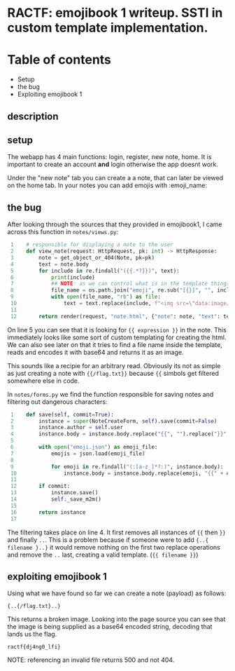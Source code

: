 
# RACTF: emojibook 1 writeup. SSTI in custom template implementation.


# Table of contents
- Setup
- the bug
- Exploiting emojibook 1


## description



## setup

The webapp has 4 main functions: login, register, new note, home. It is important to create an account **and** login otherwise the app doesnt work.

Under the "new note" tab you can create a a note, that can later be viewed on the home tab. In your notes you can add emojis with :emoji\_name:



## the bug

After looking through the sources that they provided in emojibook1, I came across this function in `notes/views.py`:
```py
 1    # responsible for displaying a note to the user
 2    def view_note(request: HttpRequest, pk: int) -> HttpResponse:
 3        note = get_object_or_404(Note, pk=pk)
 4        text = note.body
 5        for include in re.findall("({{.*?}})", text):
 6            print(include)
 7            ## NOTE: as we can control what is in the template things we might have something interesting here
 8            file_name = os.path.join("emoji", re.sub("[{}]", "", include))
 9            with open(file_name, "rb") as file:
 10               text = text.replace(include, f"<img src=\"data:image/png;base64,{base64.b64encode(file.read()).decode('latin1')}\" width=\"25\" height=\"25\" />")
 11
 12       return render(request, "note.html", {"note": note, "text": text})
```

On line 5 you can see that it is looking for `{{ expression }}` in the note. This immediately looks like some sort of custom templating for creating the html. We can also see later on that it tries to find a file name inside the template, reads and encodes it with base64 and returns it as an image.

This sounds like a recipie for an arbitrary read. Obviously its not as simple as just creating a note with `{{/flag.txt}}` because `{{` simbols get filtered somewhere else in code.

In `notes/forms.py` we find the function responsible for saving notes and filtering out dangerous characters:
```py
 1    def save(self, commit=True):
 2        instance = super(NoteCreateForm, self).save(commit=False)
 3        instance.author = self.user
 4        instance.body = instance.body.replace("{{", "").replace("}}", "").replace("..", "")
 5 
 6        with open("emoji.json") as emoji_file:
 7            emojis = json.load(emoji_file)
 8 
 9            for emoji in re.findall("(:[a-z_]*?:)", instance.body):
 10               instance.body = instance.body.replace(emoji, "{{" + emojis[emoji.replace(":", "")] + ".png}}")
 11
 12       if commit:
 13           instance.save()
 14           self._save_m2m()
 15
 16       return instance
 17
```

The filtering takes place on line 4. It first removes all instances of `{{` then `}}` and finally `..`. This is a problem because if someone were to add `{..{ filename }..}` it would remove nothing on the first two replace operations and remove the `..` last, creating a valid template. (`{{ filename }}`)




## exploiting emojibook 1

Using what we have found so far we can create a note (payload) as follows:
```
{..{/flag.txt}..}
```

This returns a broken image. Looking into the page source you can see that the image is being supplied as a base64 encoded string, decoding that lands us the flag.
```
ractf{dj4ng0_lfi}
```

NOTE: referencing an invalid file returns 500 and not 404.

